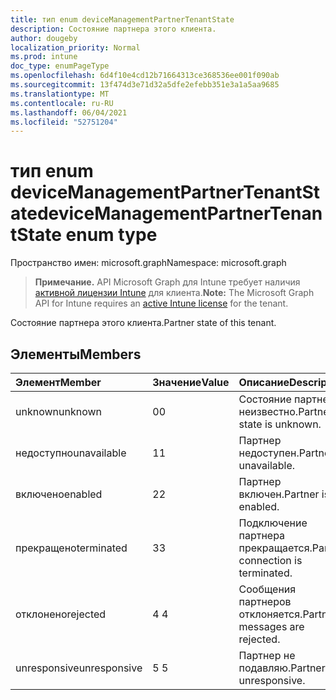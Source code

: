 ```yaml
---
title: тип enum deviceManagementPartnerTenantState
description: Состояние партнера этого клиента.
author: dougeby
localization_priority: Normal
ms.prod: intune
doc_type: enumPageType
ms.openlocfilehash: 6d4f10e4cd12b71664313ce368536ee001f090ab
ms.sourcegitcommit: 13f474d3e71d32a5dfe2efebb351e3a1a5aa9685
ms.translationtype: MT
ms.contentlocale: ru-RU
ms.lasthandoff: 06/04/2021
ms.locfileid: "52751204"
---
```

# <a name="devicemanagementpartnertenantstate-enum-type"></a><span data-ttu-id="7d434-103">тип enum deviceManagementPartnerTenantState</span><span class="sxs-lookup"><span data-stu-id="7d434-103">deviceManagementPartnerTenantState enum type</span></span>

<span data-ttu-id="7d434-104">Пространство имен: microsoft.graph</span><span class="sxs-lookup"><span data-stu-id="7d434-104">Namespace: microsoft.graph</span></span>

> <span data-ttu-id="7d434-105">**Примечание.** API Microsoft Graph для Intune требует наличия [активной лицензии Intune](https://go.microsoft.com/fwlink/?linkid=839381) для клиента.</span><span class="sxs-lookup"><span data-stu-id="7d434-105">**Note:** The Microsoft Graph API for Intune requires an [active Intune license](https://go.microsoft.com/fwlink/?linkid=839381) for the tenant.</span></span>

<span data-ttu-id="7d434-106">Состояние партнера этого клиента.</span><span class="sxs-lookup"><span data-stu-id="7d434-106">Partner state of this tenant.</span></span>

## <a name="members"></a><span data-ttu-id="7d434-107">Элементы</span><span class="sxs-lookup"><span data-stu-id="7d434-107">Members</span></span>
|<span data-ttu-id="7d434-108">Элемент</span><span class="sxs-lookup"><span data-stu-id="7d434-108">Member</span></span>|<span data-ttu-id="7d434-109">Значение</span><span class="sxs-lookup"><span data-stu-id="7d434-109">Value</span></span>|<span data-ttu-id="7d434-110">Описание</span><span class="sxs-lookup"><span data-stu-id="7d434-110">Description</span></span>|
|:---|:---|:---|
|<span data-ttu-id="7d434-111">unknown</span><span class="sxs-lookup"><span data-stu-id="7d434-111">unknown</span></span>|<span data-ttu-id="7d434-112">0</span><span class="sxs-lookup"><span data-stu-id="7d434-112">0</span></span>|<span data-ttu-id="7d434-113">Состояние партнера неизвестно.</span><span class="sxs-lookup"><span data-stu-id="7d434-113">Partner state is unknown.</span></span>|
|<span data-ttu-id="7d434-114">недоступно</span><span class="sxs-lookup"><span data-stu-id="7d434-114">unavailable</span></span>|<span data-ttu-id="7d434-115">1</span><span class="sxs-lookup"><span data-stu-id="7d434-115">1</span></span>|<span data-ttu-id="7d434-116">Партнер недоступен.</span><span class="sxs-lookup"><span data-stu-id="7d434-116">Partner is unavailable.</span></span>|
|<span data-ttu-id="7d434-117">включено</span><span class="sxs-lookup"><span data-stu-id="7d434-117">enabled</span></span>|<span data-ttu-id="7d434-118">2</span><span class="sxs-lookup"><span data-stu-id="7d434-118">2</span></span>|<span data-ttu-id="7d434-119">Партнер включен.</span><span class="sxs-lookup"><span data-stu-id="7d434-119">Partner is enabled.</span></span>|
|<span data-ttu-id="7d434-120">прекращено</span><span class="sxs-lookup"><span data-stu-id="7d434-120">terminated</span></span>|<span data-ttu-id="7d434-121">3</span><span class="sxs-lookup"><span data-stu-id="7d434-121">3</span></span>|<span data-ttu-id="7d434-122">Подключение партнера прекращается.</span><span class="sxs-lookup"><span data-stu-id="7d434-122">Partner connection is terminated.</span></span>|
|<span data-ttu-id="7d434-123">отклонено</span><span class="sxs-lookup"><span data-stu-id="7d434-123">rejected</span></span>|<span data-ttu-id="7d434-124">4 </span><span class="sxs-lookup"><span data-stu-id="7d434-124">4</span></span>|<span data-ttu-id="7d434-125">Сообщения партнеров отклоняется.</span><span class="sxs-lookup"><span data-stu-id="7d434-125">Partner messages are rejected.</span></span>|
|<span data-ttu-id="7d434-126">unresponsive</span><span class="sxs-lookup"><span data-stu-id="7d434-126">unresponsive</span></span>|<span data-ttu-id="7d434-127">5 </span><span class="sxs-lookup"><span data-stu-id="7d434-127">5</span></span>|<span data-ttu-id="7d434-128">Партнер не подавляю.</span><span class="sxs-lookup"><span data-stu-id="7d434-128">Partner is unresponsive.</span></span>|




